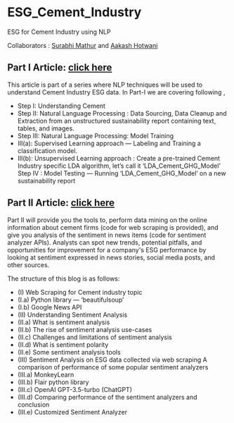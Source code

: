 # ESG_Cement_Industry
ESG for Cement Industry using NLP

Collaborators : <a href="https://www.linkedin.com/in/sur-mathur/">Surabhi Mathur</a> and <a href="https://www.linkedin.com/in/aakash-hotwani-396599162/">Aakash Hotwani</a>

## Part I Article: <a href="https://www.linkedin.com/pulse/esg-cement-industry-parti-surabhi-mathur/">click here</a>
This article is part of a series where NLP techniques will be used to understand Cement Industry ESG data. 
In Part-I we are covering following ,
* Step I: Understanding Cement 
* Step II: Natural Language Processing : Data Sourcing, Data Cleanup and Extraction from an unstructured sustainability report containing text, tables, and images.
* Step III: Natural Language Processing: Model Training
* III(a): Supervised Learning approach — Labeling and Training a classification model.
* III(b): Unsupervised Learning approach : Create a pre-trained Cement Industry specific LDA algorithm, let’s call it ‘LDA_Cement_GHG_Model’
Step IV : Model Testing — Running ‘LDA_Cement_GHG_Model’ on a new sustainability report

## Part II Article: <a href="https://www.linkedin.com/pulse/esg-cement-industry-part-ii-surabhi-mathur/">click here</a>
Part II will provide you the tools to, perform data mining on the online information about cement firms (code for web scraping is provided), and give you analysis of the sentiment in news items (code for sentiment analyzer APIs). Analysts can spot new trends, potential pitfalls, and opportunities for improvement for a company's ESG performance by looking at sentiment expressed in news stories, social media posts, and other sources.

The structure of this blog is as follows:
* (I) Web Scraping for Cement industry topic
* (I.a) Python library — ‘beautifulsoup’
* (I.b) Google News API
* (II) Understanding Sentiment Analysis
* (II.a) What is sentiment analysis
* (II.b) The rise of sentiment analysis use-cases
* (II.c) Challenges and limitations of sentiment analysis
* (II.d) What is sentiment polarity
* (II.e) Some sentiment analysis tools
* (III) Sentiment Analysis on ESG data collected via web scraping
A comparison of performance of some popular sentiment analyzers
* (III.a) MonkeyLearn 
* (III.b) Flair python library
* (III.c) OpenAI GPT-3.5-turbo (ChatGPT)
* (III.d) Comparing performance of the sentiment analyzers and conclusion
* (III.e) Customized Sentiment Analyzer
